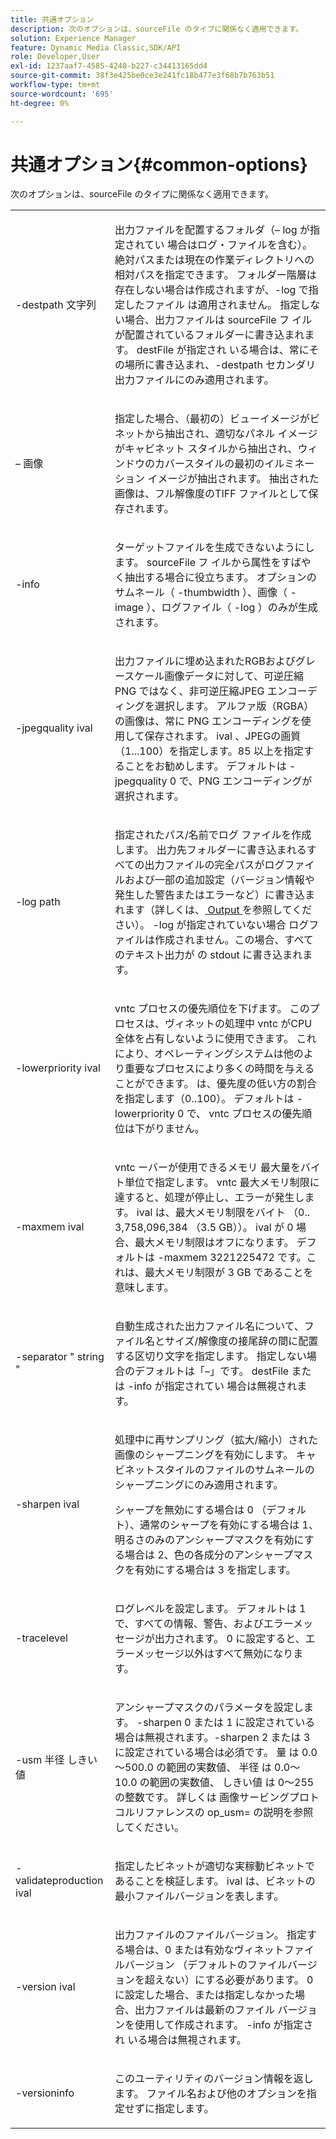 ```yaml
---
title: 共通オプション
description: 次のオプションは、sourceFile のタイプに関係なく適用できます。
solution: Experience Manager
feature: Dynamic Media Classic,SDK/API
role: Developer,User
exl-id: 1237aaf7-4585-4240-b227-c34413165dd4
source-git-commit: 38f3e425be0ce3e241fc18b477e3f68b7b763b51
workflow-type: tm+mt
source-wordcount: '695'
ht-degree: 0%

---
```


# 共通オプション{#common-options}

次のオプションは、sourceFile のタイプに関係なく適用できます。

<table id="simpletable_3BFC3737C891411D84405CEEF6B19542"> 
 <tr class="strow"> 
  <td class="stentry"> <p> <span class="codeph"> -destpath <span class="varname"> 文字列 </span> </span> </p> </td> 
  <td class="stentry"> <p>出力ファイルを配置するフォルダ（– log <span class="codeph"> が指定されてい </span> 場合はログ・ファイルを含む）。 絶対パスまたは現在の作業ディレクトリへの相対パスを指定できます。 フォルダー階層は存在しない場合は作成されますが、-log <span class="codeph"> で指定したファイル </span> は適用されません。 指定しない場合、出力ファイルは <span class="varname"> sourceFile フ </span> イルが配置されているフォルダーに書き込まれます。 destFile <span class="varname"> が指定され </span> いる場合は、常にその場所に書き込まれ、-destpath <span class="codeph"></span> セカンダリ出力ファイルにのみ適用されます。 </p> </td> 
 </tr> 
 <tr class="strow"> 
  <td class="stentry"> <p> <span class="codeph"> – 画像 </span> </p> </td> 
  <td class="stentry"> <p>指定した場合、（最初の）ビューイメージがビネットから抽出され、適切なパネル イメージがキャビネット スタイルから抽出され、ウィンドウのカバースタイルの最初のイルミネーション イメージが抽出されます。 抽出された画像は、フル解像度のTIFF ファイルとして保存されます。 </p> </td> 
 </tr> 
 <tr class="strow"> 
  <td class="stentry"> <p> <span class="codeph"> -info </span> </p> </td> 
  <td class="stentry"> <p>ターゲットファイルを生成できないようにします。 <span class="varname"> sourceFile フ </span> イルから属性をすばやく抽出する場合に役立ちます。 オプションのサムネール（<span class="codeph"> -thumbwidth </span>）、画像（<span class="codeph"> -image </span>）、ログファイル（<span class="codeph"> -log </span>）のみが生成されます。 </p> </td> 
 </tr> 
 <tr class="strow"> 
  <td class="stentry"> <p> <span class="codeph"> -jpegquality <span class="varname"> ival </span> </span> </p> </td> 
  <td class="stentry"> <p>出力ファイルに埋め込まれたRGBおよびグレースケール画像データに対して、可逆圧縮 PNG ではなく、非可逆圧縮JPEG エンコーディングを選択します。 アルファ版（RGBA）の画像は、常に PNG エンコーディングを使用して保存されます。 ival <span class="varname"></span>、JPEGの画質（1...100）を指定します。85 以上を指定することをお勧めします。 デフォルトは <span class="codeph"> -jpegquality 0 </span> で、PNG エンコーディングが選択されます。 </p> </td> 
 </tr> 
 <tr class="strow"> 
  <td class="stentry"> <p> <span class="codeph"> -log <span class="varname"> path </span> </span> </p> </td> 
  <td class="stentry"> <p>指定されたパス/名前でログ ファイルを作成します。 出力先フォルダーに書き込まれるすべての出力ファイルの完全パスがログファイルおよび一部の追加設定（バージョン情報や発生した警告またはエラーなど）に書き込まれます（詳しくは、<a href="../../../../ir-api/vntc/utilities/c-ir-vignette-converter-vntc/r-ir-output.md#reference-c51e30b721eb416bb646089f0ac045c5" type="reference" format="dita" scope="local"> Output </a> を参照してください）。 -log <span class="codeph"> が指定されていない場合 </span> ログファイルは作成されません。この場合、すべてのテキスト出力が <span class="codeph"> の stdout </span> に書き込まれます。 </p> </td> 
 </tr> 
 <tr class="strow"> 
  <td class="stentry"> <p> <span class="codeph"> -lowerpriority <span class="varname"> ival </span> </span> </p> </td> 
  <td class="stentry"> <p><span class="filepath"> vntc </span> プロセスの優先順位を下げます。 このプロセスは、ヴィネットの処理中 <span class="filepath">vntc </span> がCPU全体を占有しないように使用できます。 これにより、オペレーティングシステムは他のより重要なプロセスにより多くの時間を与えることができます。 <span class="varname"></span> は、優先度の低い方の割合を指定します（0..100）。 デフォルトは <span class="codeph"> -lowerpriority 0 </span> で、<span class="filepath"> vntc </span> プロセスの優先順位は下がりません。 </p> </td> 
 </tr> 
 <tr class="strow"> 
  <td class="stentry"> <p> <span class="codeph"> -maxmem <span class="varname"> ival </span> </span> </p> </td> 
  <td class="stentry"> <p>vntc <span class="filepath"> ーバーが使用できるメモリ </span> 最大量をバイト単位で指定します。 vntc <span class="filepath"></span> 最大メモリ制限に達すると、処理が停止し、エラーが発生します。 <span class="varname"> ival </span> は、最大メモリ制限をバイト （0.. 3,758,096,384 （3.5 GB））。 ival <span class="varname"> が 0</span> 場合、最大メモリ制限はオフになります。 デフォルトは <span class="codeph"> -maxmem 3221225472 </span> です。これは、最大メモリ制限が 3 GB であることを意味します。 </p> </td> 
 </tr> 
 <tr class="strow"> 
  <td class="stentry"> <p> <span class="codeph"> -separator " <span class="varname"> string </span>" </span> </p> </td> 
  <td class="stentry"> <p>自動生成された出力ファイル名について、ファイル名とサイズ/解像度の接尾辞の間に配置する区切り文字を指定します。 指定しない場合のデフォルトは「–」です。 destFile <span class="varname"> または </span> -info <span class="codeph"> が指定されてい </span> 場合は無視されます。 </p> </td> 
 </tr> 
 <tr class="strow"> 
  <td class="stentry"> <p> <span class="codeph"> -sharpen <span class="varname"> ival </span> </span> </p> </td> 
  <td class="stentry"> <p>処理中に再サンプリング（拡大/縮小）された画像のシャープニングを有効にします。 キャビネットスタイルのファイルのサムネールのシャープニングにのみ適用されます。 </p> <p>シャープを無効にする場合は 0 （デフォルト）、通常のシャープを有効にする場合は 1、明るさのみのアンシャープマスクを有効にする場合は 2、色の各成分のアンシャープマスクを有効にする場合は 3 を指定します。 </p> </td> 
 </tr> 
 <tr class="strow"> 
  <td class="stentry"> <p> <span class="codeph"> -tracelevel </span> </p> </td> 
  <td class="stentry"> <p>ログレベルを設定します。 デフォルトは 1 で、すべての情報、警告、およびエラーメッセージが出力されます。 0 に設定すると、エラーメッセージ以外はすべて無効になります。 </p> </td> 
 </tr> 
 <tr class="strow"> 
  <td class="stentry"> <p> <span class="codeph"> -usm <span class="varname"> 半径 </span><span class="varname"></span> しきい値 <span class="varname"></span> </span> </p> </td> 
  <td class="stentry"> <p>アンシャープマスクのパラメータを設定します。 -sharpen <span class="codeph"></span>0 または 1 に設定されている場合は無視されます。-sharpen <span class="codeph"></span>2 または 3 に設定されている場合は必須です。 <span class="varname"> 量 </span> は 0.0～500.0 の範囲の実数値、<span class="varname"> 半径 </span> は 0.0～10.0 の範囲の実数値、<span class="varname"> しきい値 </span> は 0～255 の整数です。 詳しくは <span class="codeph"> 画像サービングプロトコルリファレンスの op_usm= </span> の説明を参照してください。 </p> </td> 
 </tr> 
 <tr class="strow"> 
  <td class="stentry"> <p> <span class="codeph"> -validateproduction <span class="varname"> ival </span> </span> </p> </td> 
  <td class="stentry"> <p>指定したビネットが適切な実稼動ビネットであることを検証します。 <span class="varname"> ival </span> は、ビネットの最小ファイルバージョンを表します。 </p> </td> 
 </tr> 
 <tr class="strow"> 
  <td class="stentry"> <p> <span class="codeph"> -version <span class="varname"> ival </span> </span> </p> </td> 
  <td class="stentry"> <p>出力ファイルのファイルバージョン。 指定する場合は、0 または有効なヴィネットファイルバージョン （デフォルトのファイルバージョンを超えない）にする必要があります。 0 に設定した場合、または指定しなかった場合、出力ファイルは最新のファイル バージョンを使用して作成されます。 -info <span class="codeph"> が指定され </span> いる場合は無視されます。 </p> </td> 
 </tr> 
 <tr class="strow"> 
  <td class="stentry"> <p> <span class="codeph"> -versioninfo </span> </p> </td> 
  <td class="stentry"> <p>このユーティリティのバージョン情報を返します。 ファイル名および他のオプションを指定せずに指定します。 </p> </td> 
 </tr> 
</table>
